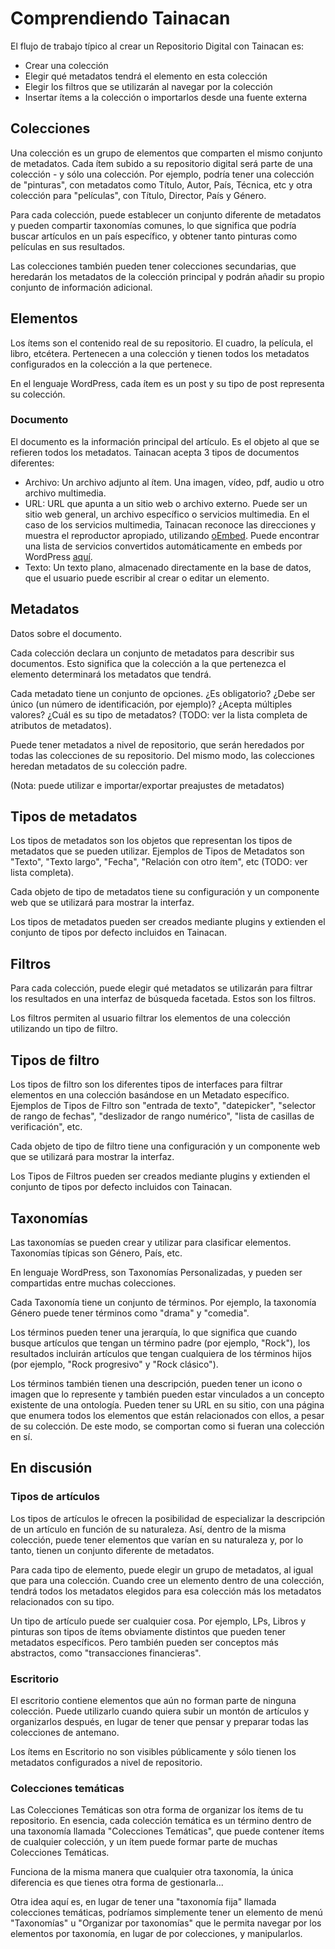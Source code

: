 # Comprendiendo Tainacan

El flujo de trabajo típico al crear un Repositorio Digital con Tainacan es:

* Crear una colección
* Elegir qué metadatos tendrá el elemento en esta colección
* Elegir los filtros que se utilizarán al navegar por la colección
* Insertar ítems a la colección o importarlos desde una fuente externa

## Colecciones

Una colección es un grupo de elementos que comparten el mismo conjunto de metadatos. Cada ítem subido a su repositorio digital será parte de una colección - y sólo una colección. Por ejemplo, podría tener una colección de "pinturas", con metadatos como Título, Autor, País, Técnica, etc y otra colección para "películas", con Título, Director, País y Género.

Para cada colección, puede establecer un conjunto diferente de metadatos y pueden compartir taxonomías comunes, lo que significa que podría buscar artículos en un país específico, y obtener tanto pinturas como películas en sus resultados. 

Las colecciones también pueden tener colecciones secundarias, que heredarán los metadatos de la colección principal y podrán añadir su propio conjunto de información adicional.

## Elementos

Los ítems son el contenido real de su repositorio. El cuadro, la película, el libro, etcétera. Pertenecen a una colección y tienen todos los metadatos configurados en la colección a la que pertenece.

En el lenguaje WordPress, cada ítem es un post y su tipo de post representa su colección.

### Documento 

El documento es la información principal del artículo. Es el objeto al que se refieren todos los metadatos. Tainacan acepta 3 tipos de documentos diferentes:

* Archivo: Un archivo adjunto al ítem. Una imagen, vídeo, pdf, audio u otro archivo multimedia.
* URL: URL que apunta a un sitio web o archivo externo. Puede ser un sitio web general, un archivo específico o servicios multimedia. En el caso de los servicios multimedia, Tainacan reconoce las direcciones y muestra el reproductor apropiado, utilizando [oEmbed](https://oembed.com/). Puede encontrar una lista de servicios convertidos automáticamente en embeds por WordPress [aquí](https://codex.wordpress.org/Embeds).
* Texto: Un texto plano, almacenado directamente en la base de datos, que el usuario puede escribir al crear o editar un elemento.

## Metadatos

Datos sobre el documento. 

Cada colección declara un conjunto de metadatos para describir sus documentos. Esto significa que la colección a la que pertenezca el elemento determinará los metadatos que tendrá.

Cada metadato tiene un conjunto de opciones. ¿Es obligatorio? ¿Debe ser único (un número de identificación, por ejemplo)? ¿Acepta múltiples valores? ¿Cuál es su tipo de metadatos? (TODO: ver la lista completa de atributos de metadatos).

Puede tener metadatos a nivel de repositorio, que serán heredados por todas las colecciones de su repositorio. Del mismo modo, las colecciones heredan metadatos de su colección padre.

(Nota: puede utilizar e importar/exportar preajustes de metadatos)

## Tipos de metadatos

Los tipos de metadatos son los objetos que representan los tipos de metadatos que se pueden utilizar. Ejemplos de Tipos de Metadatos son "Texto", "Texto largo", "Fecha", "Relación con otro ítem", etc (TODO: ver lista completa).

Cada objeto de tipo de metadatos tiene su configuración y un componente web que se utilizará para mostrar la interfaz. 

Los tipos de metadatos pueden ser creados mediante plugins y extienden el conjunto de tipos por defecto incluidos en Tainacan.

## Filtros

Para cada colección, puede elegir qué metadatos se utilizarán para filtrar los resultados en una interfaz de búsqueda facetada. Estos son los filtros.

Los filtros permiten al usuario filtrar los elementos de una colección utilizando un tipo de filtro.

## Tipos de filtro

Los tipos de filtro son los diferentes tipos de interfaces para filtrar elementos en una colección basándose en un Metadato específico. Ejemplos de Tipos de Filtro son "entrada de texto", "datepicker", "selector de rango de fechas", "deslizador de rango numérico", "lista de casillas de verificación", etc.

Cada objeto de tipo de filtro tiene una configuración y un componente web que se utilizará para mostrar la interfaz.

Los Tipos de Filtros pueden ser creados mediante plugins y extienden el conjunto de tipos por defecto incluidos con Tainacan. 

## Taxonomías

Las taxonomías se pueden crear y utilizar para clasificar elementos. Taxonomías típicas son Género, País, etc.

En lenguaje WordPress, son Taxonomías Personalizadas, y pueden ser compartidas entre muchas colecciones.

Cada Taxonomía tiene un conjunto de términos. Por ejemplo, la taxonomía Género puede tener términos como "drama" y "comedia".

Los términos pueden tener una jerarquía, lo que significa que cuando busque artículos que tengan un término padre (por ejemplo, "Rock"), los resultados incluirán artículos que tengan cualquiera de los términos hijos (por ejemplo, "Rock progresivo" y "Rock clásico").

Los términos también tienen una descripción, pueden tener un icono o imagen que lo represente y también pueden estar vinculados a un concepto existente de una ontología. Pueden tener su URL en su sitio, con una página que enumera todos los elementos que están relacionados con ellos, a pesar de su colección. De este modo, se comportan como si fueran una colección en sí.

## En discusión

### Tipos de artículos

Los tipos de artículos le ofrecen la posibilidad de especializar la descripción de un artículo en función de su naturaleza. Así, dentro de la misma colección, puede tener elementos que varían en su naturaleza y, por lo tanto, tienen un conjunto diferente de metadatos.

Para cada tipo de elemento, puede elegir un grupo de metadatos, al igual que para una colección. Cuando cree un elemento dentro de una colección, tendrá todos los metadatos elegidos para esa colección más los metadatos relacionados con su tipo.

Un tipo de artículo puede ser cualquier cosa. Por ejemplo, LPs, Libros y pinturas son tipos de ítems obviamente distintos que pueden tener metadatos específicos. Pero también pueden ser conceptos más abstractos, como "transacciones financieras".

### Escritorio

El escritorio contiene elementos que aún no forman parte de ninguna colección. Puede utilizarlo cuando quiera subir un montón de artículos y organizarlos después, en lugar de tener que pensar y preparar todas las colecciones de antemano.

Los ítems en Escritorio no son visibles públicamente y sólo tienen los metadatos configurados a nivel de repositorio.

### Colecciones temáticas

Las Colecciones Temáticas son otra forma de organizar los ítems de tu repositorio. En esencia, cada colección temática es un término dentro de una taxonomía llamada "Colecciones Temáticas", que puede contener ítems de cualquier colección, y un ítem puede formar parte de muchas Colecciones Temáticas.

Funciona de la misma manera que cualquier otra taxonomía, la única diferencia es que tienes otra forma de gestionarla...

Otra idea aquí es, en lugar de tener una "taxonomía fija" llamada colecciones temáticas, podríamos simplemente tener un elemento de menú "Taxonomías" u "Organizar por taxonomías" que le permita navegar por los elementos por taxonomía, en lugar de por colecciones, y manipularlos.
